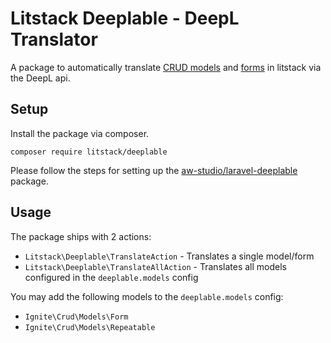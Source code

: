 # Litstack Deeplable - DeepL Translator

A package to automatically translate [CRUD models](https://litstack.io/docs/crud/model) and [forms](https://litstack.io/docs/crud/forms) in litstack via the DeepL api.

## Setup

Install the package via composer.

```shell
composer require litstack/deeplable
```

Please follow the steps for setting up the [aw-studio/laravel-deeplable](https://github.com/aw-studio/laravel-deeplable) package.

## Usage

The package ships with 2 actions:

-   `Litstack\Deeplable\TranslateAction` - Translates a single model/form
-   `Litstack\Deeplable\TranslateAllAction` - Translates all models configured in the `deeplable.models` config

You may add the following models to the `deeplable.models` config:

-   `Ignite\Crud\Models\Form`
-   `Ignite\Crud\Models\Repeatable`
